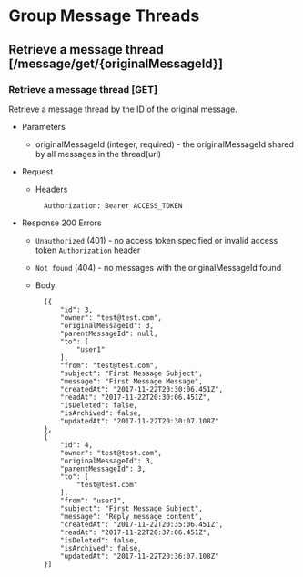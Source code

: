 # Group Message Threads
## Retrieve a message thread [/message/get/{originalMessageId}]
### Retrieve a message thread [GET]
Retrieve a message thread by the ID of the original message.

+ Parameters
    + originalMessageId (integer, required) - the originalMessageId shared by all messages in the thread(url)

+ Request
    + Headers

            Authorization: Bearer ACCESS_TOKEN

+ Response 200
    Errors
    + `Unauthorized` (401) - no access token specified or invalid access token
    `Authorization` header
    + `Not found` (404) - no messages with the originalMessageId found

    + Body

            [{
                "id": 3,
                "owner": "test@test.com",
                "originalMessageId": 3,
                "parentMessageId": null,
                "to": [
                    "user1"
                ],
                "from": "test@test.com",
                "subject": "First Message Subject",
                "message": "First Message Message",
                "createdAt": "2017-11-22T20:30:06.451Z",
                "readAt": "2017-11-22T20:30:06.451Z",
                "isDeleted": false,
                "isArchived": false,
                "updatedAt": "2017-11-22T20:30:07.108Z"
            },
            {
                "id": 4,
                "owner": "test@test.com",
                "originalMessageId": 3,
                "parentMessageId": 3,
                "to": [
                    "test@test.com"
                ],
                "from": "user1",
                "subject": "First Message Subject",
                "message": "Reply message content",
                "createdAt": "2017-11-22T20:35:06.451Z",
                "readAt": "2017-11-22T20:37:06.451Z",
                "isDeleted": false,
                "isArchived": false,
                "updatedAt": "2017-11-22T20:36:07.108Z"
            }]
